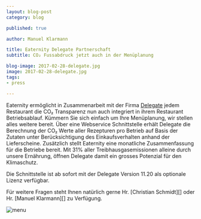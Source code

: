 ```yaml
---
layout: blog-post
category: blog

published: true

author: Manuel Klarmann

title: Eaternity Delegate Partnerschaft
subtitle: CO₂ Fussabdruck jetzt auch in der Menüplanung

blog-image: 2017-02-28-delegate.jpg
image: 2017-02-28-delegate.jpg
tags:
- press

---
```


Eaternity ermöglicht in Zusammenarbeit mit der Firma [Delegate][0] jedem Restaurant die CO₂ Transparenz nun auch integriert in ihrem Restaurant Betriebsablauf. Kümmern Sie sich einfach um Ihre Menüplanung, wir stellen alles weitere bereit. Über eine Webservice Schnittstelle erhält Delegate die Berechnung der CO₂ Werte aller Rezepturen pro Betrieb auf Basis der Zutaten unter Berücksichtigung des Einkaufsverhalten anhand der Lieferscheine. Zusätzlich stellt Eaternity eine monatliche Zusammenfassung für die Betriebe bereit. Mit 31% aller Treibhausgasemissionen alleine durch unsere Ernährung, öffnen Delegate damit ein grosses Potenzial für den Klimaschutz.

Die Schnittstelle ist ab sofort mit der Delegate Version 11.20 als optionale Lizenz verfügbar.

Für weitere Fragen steht Ihnen natürlich gerne Hr. [Christian Schmidt][]  oder Hr. [Manuel Klarmann][]  zu Verfügung.

![menu](/img/blog/2017-02-28-delegate/CO₂_DE.jpg "Eaternity Delegate Partnerschaft")



[0]: https://www.delegate-group.com/CO₂-fusabdruck-rezepturen-und-menuplanung/
[1]: mailto:christian.schmidt@delegate-group.com
[2]: mailto:mklarmann@eaternity.ch
